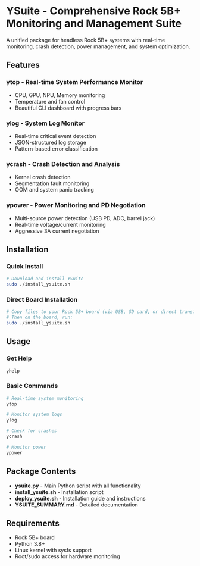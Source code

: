 # YSuite - Comprehensive Rock 5B+ Monitoring and Management Suite

A unified package for headless Rock 5B+ systems with real-time monitoring, crash detection, power management, and system optimization.

##  Features

### **ytop** - Real-time System Performance Monitor
- CPU, GPU, NPU, Memory monitoring
- Temperature and fan control
- Beautiful CLI dashboard with progress bars

### **ylog** - System Log Monitor
- Real-time critical event detection
- JSON-structured log storage
- Pattern-based error classification

### **ycrash** - Crash Detection and Analysis
- Kernel crash detection
- Segmentation fault monitoring
- OOM and system panic tracking

### **ypower** - Power Monitoring and PD Negotiation
- Multi-source power detection (USB PD, ADC, barrel jack)
- Real-time voltage/current monitoring
- Aggressive 3A current negotiation

##  Installation

### Quick Install
```bash
# Download and install YSuite
sudo ./install_ysuite.sh
```

### Direct Board Installation
```bash
# Copy files to your Rock 5B+ board (via USB, SD card, or direct transfer)
# Then on the board, run:
sudo ./install_ysuite.sh
```

##  Usage

### Get Help
```bash
yhelp
```

### Basic Commands
```bash
# Real-time system monitoring
ytop

# Monitor system logs
ylog

# Check for crashes
ycrash

# Monitor power
ypower
```

##  Package Contents

- **ysuite.py** - Main Python script with all functionality
- **install_ysuite.sh** - Installation script
- **deploy_ysuite.sh** - Installation guide and instructions
- **YSUITE_SUMMARY.md** - Detailed documentation

##  Requirements

- Rock 5B+ board
- Python 3.8+
- Linux kernel with sysfs support
- Root/sudo access for hardware monitoring

